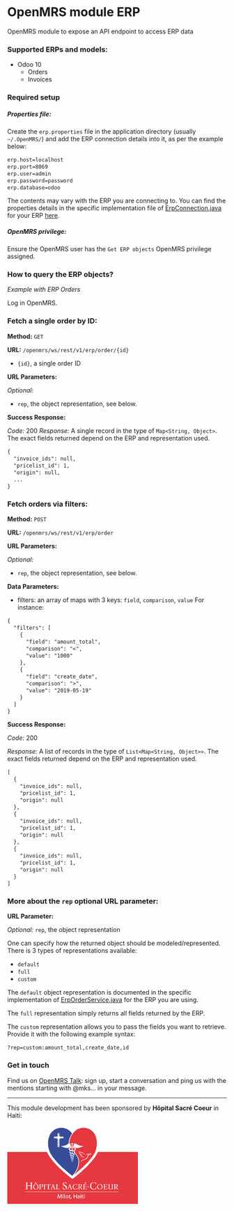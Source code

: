 # OpenMRS module ERP
OpenMRS module to expose an API endpoint to access ERP data

### Supported ERPs and models:
- Odoo 10
  + Orders
  + Invoices

### Required setup

##### Properties file:

Create the `erp.properties` file in the application directory (usually `~/.OpenMRS/`) and add the ERP connection details into it, as per the example below:
```
erp.host=localhost
erp.port=8069
erp.user=admin
erp.password=password
erp.database=odoo
```
The contents may vary with the ERP you are connecting to.
You can find the properties details in the specific implementation file of [ErpConnection.java](./api/src/main/java/org/openmrs/module/erp/api/ErpConnection.java) for your ERP [here](./api/src/main/java/org/openmrs/module/erp/api/impl/).

##### OpenMRS privilege:

Ensure the OpenMRS user has the `Get ERP objects` OpenMRS privilege assigned.

### How to query the ERP objects?

_Example with ERP Orders_

Log in OpenMRS.

### Fetch a single order by ID:
**Method:** `GET`

**URL:** `/openmrs/ws/rest/v1/erp/order/{id}`
- `{id}`, a single order ID

**URL Parameters:**

_Optional:_
- `rep`, the object representation, see below.

**Success Response:**

_Code:_ 200
_Response:_ A single record in the type of `Map<String, Object>`. The exact fields returned depend on the ERP and representation used.
```
{
  "invoice_ids": null,
  "pricelist_id": 1,
  "origin": null,
  ...
}
```

### Fetch orders via filters:

**Method:** `POST`

**URL:** `/openmrs/ws/rest/v1/erp/order`

**URL Parameters:**

_Optional:_
- `rep`, the object representation, see below.

**Data Parameters:**
- filters: an array of maps with 3 keys: `field`, `comparison`, `value`
For instance:
```
{
  "filters": [
    {
      "field": "amount_total",
      "comparison": "<",
      "value": "1000"
    },
    {
      "field": "create_date",
      "comparison": ">",
      "value": "2019-05-19"
    }
  ]
}
```

**Success Response:**

_Code:_ 200

_Response:_ A list of records in the type of `List<Map<String, Object>>`. The exact fields returned depend on the ERP and representation used.
```
[
  {
    "invoice_ids": null,
    "pricelist_id": 1,
    "origin": null
  },
  {
    "invoice_ids": null,
    "pricelist_id": 1,
    "origin": null
  },
  {
    "invoice_ids": null,
    "pricelist_id": 1,
    "origin": null
  }
]
```

### More about the `rep` optional URL parameter:

**URL Parameter:**

_Optional:_ `rep`, the object representation

One can specify how the returned object should be modeled/represented.
There is 3 types of representations available:
- `default`
- `full`
- `custom`

The `default` object representation is documented in the specific implementation of [ErpOrderService.java](./api/src/main/java/org/openmrs/module/erp/api/ErpOrderService.java) for the ERP you are using.

The `full` representation simply returns all fields returned by the ERP.

The `custom` representation allows you to pass the fields you want to retrieve. Provide it with the following example syntax:
```
?rep=custom:amount_total,create_date,id
```

### Get in touch
Find us on [OpenMRS Talk](https://talk.openmrs.org/): sign up, start a conversation and ping us with the mentions starting with @mks... in your message.

-------

This module development has been sponsored by **Hôpital Sacré Coeur** in Haiti:

<img src="readme/crudem-hsc-logo.png" alt="HSC logo" width="300"/>
